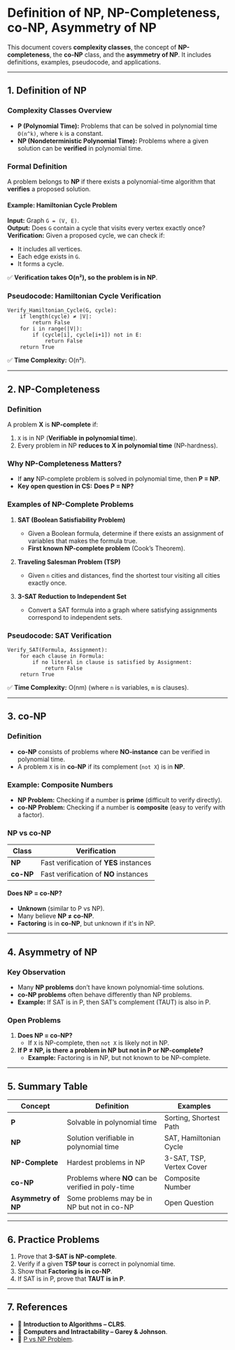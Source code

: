 # Definition of NP, NP-Completeness, co-NP, Asymmetry of NP

This document covers **complexity classes**, the concept of **NP-completeness**, the **co-NP** class, and the **asymmetry of NP**. It includes definitions, examples, pseudocode, and applications.

---

## **1. Definition of NP**
### **Complexity Classes Overview**
- **P (Polynomial Time):** Problems that can be solved in polynomial time `O(n^k)`, where `k` is a constant.
- **NP (Nondeterministic Polynomial Time):** Problems where a given solution can be **verified** in polynomial time.

### **Formal Definition**
A problem belongs to **NP** if there exists a polynomial-time algorithm that **verifies** a proposed solution.

#### **Example: Hamiltonian Cycle Problem**
**Input:** Graph `G = (V, E)`.  
**Output:** Does `G` contain a cycle that visits every vertex exactly once?  
**Verification:** Given a proposed cycle, we can check if:
- It includes all vertices.
- Each edge exists in `G`.
- It forms a cycle.

✅ **Verification takes O(n²), so the problem is in NP**.

### **Pseudocode: Hamiltonian Cycle Verification**
```
Verify_Hamiltonian_Cycle(G, cycle):
    if length(cycle) ≠ |V|:
        return False
    for i in range(|V|):
        if (cycle[i], cycle[i+1]) not in E:
            return False
    return True
```
✅ **Time Complexity:** O(n²).

---

## **2. NP-Completeness**
### **Definition**
A problem **X** is **NP-complete** if:
1. `X` is in NP (**Verifiable in polynomial time**).
2. Every problem in NP **reduces to X in polynomial time** (NP-hardness).

### **Why NP-Completeness Matters?**
- If **any** NP-complete problem is solved in polynomial time, then **P = NP**.
- **Key open question in CS:** **Does P = NP?**

### **Examples of NP-Complete Problems**
1. **SAT (Boolean Satisfiability Problem)**
   - Given a Boolean formula, determine if there exists an assignment of variables that makes the formula true.
   - **First known NP-complete problem** (Cook’s Theorem).
   
2. **Traveling Salesman Problem (TSP)**
   - Given `n` cities and distances, find the shortest tour visiting all cities exactly once.

3. **3-SAT Reduction to Independent Set**
   - Convert a SAT formula into a graph where satisfying assignments correspond to independent sets.

### **Pseudocode: SAT Verification**
```
Verify_SAT(Formula, Assignment):
    for each clause in Formula:
        if no literal in clause is satisfied by Assignment:
            return False
    return True
```
✅ **Time Complexity:** O(nm) (where `n` is variables, `m` is clauses).

---

## **3. co-NP**
### **Definition**
- **co-NP** consists of problems where **NO-instance** can be verified in polynomial time.
- A problem `X` is in **co-NP** if its complement (`not X`) is in **NP**.

### **Example: Composite Numbers**
- **NP Problem:** Checking if a number is **prime** (difficult to verify directly).
- **co-NP Problem:** Checking if a number is **composite** (easy to verify with a factor).

### **NP vs co-NP**
| **Class**  | **Verification** |
|------------|----------------|
| **NP**     | Fast verification of **YES** instances |
| **co-NP**  | Fast verification of **NO** instances |

#### **Does NP = co-NP?**
- **Unknown** (similar to P vs NP).
- Many believe **NP ≠ co-NP**.
- **Factoring** is in **co-NP**, but unknown if it's in NP.

---

## **4. Asymmetry of NP**
### **Key Observation**
- Many **NP problems** don’t have known polynomial-time solutions.
- **co-NP problems** often behave differently than NP problems.
- **Example:** If SAT is in P, then SAT’s complement (TAUT) is also in P.

### **Open Problems**
1. **Does NP = co-NP?**  
   - If `X` is NP-complete, then `not X` is likely not in NP.
2. **If P ≠ NP, is there a problem in NP but not in P or NP-complete?**  
   - **Example:** Factoring is in NP, but not known to be NP-complete.

---

## **5. Summary Table**
| **Concept**              | **Definition** | **Examples** |
|--------------------------|---------------|-------------|
| **P**                    | Solvable in polynomial time | Sorting, Shortest Path |
| **NP**                   | Solution verifiable in polynomial time | SAT, Hamiltonian Cycle |
| **NP-Complete**          | Hardest problems in NP | 3-SAT, TSP, Vertex Cover |
| **co-NP**                | Problems where **NO** can be verified in poly-time | Composite Number |
| **Asymmetry of NP**      | Some problems may be in NP but not in co-NP | Open Question |

---

## **6. Practice Problems**
1. Prove that **3-SAT is NP-complete**.
2. Verify if a given **TSP tour** is correct in polynomial time.
3. Show that **Factoring is in co-NP**.
4. If SAT is in P, prove that **TAUT is in P**.

---

## **7. References**
- 📖 **Introduction to Algorithms – CLRS**.
- 📖 **Computers and Intractability – Garey & Johnson**.
- 🔗 [P vs NP Problem](https://www.claymath.org/wp-content/uploads/2022/06/pvsnp.pdf).